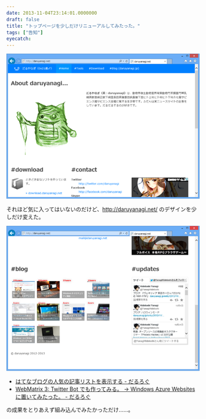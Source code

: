 ```yaml
---
date: 2013-11-04T23:14:01.0000000
draft: false
title: "トップページを少しだけリニューアルしてみたった。"
tags: ["告知"]
eyecatch: 
---
```

<p><span itemscope itemtype="http://schema.org/Photograph"><img src="20131104231116.png" alt="f:id:daruyanagi:20131104231116p:plain" title="f:id:daruyanagi:20131104231116p:plain" class="hatena-fotolife" itemprop="image"></span></p><p>それほど気に入ってはいないのだけど、<a href="http://daruyanagi.net/">http://daruyanagi.net/</a> のデザインを少しだけ変えた。</p><p><span itemscope itemtype="http://schema.org/Photograph"><img src="20131104231302.png" alt="f:id:daruyanagi:20131104231302p:plain" title="f:id:daruyanagi:20131104231302p:plain" class="hatena-fotolife" itemprop="image"></span><br />
</p>

<ul>
<li><a href="https://blog.daruyanagi.jp/entry/2013/10/21/040832">&#x306F;&#x3066;&#x306A;&#x30D6;&#x30ED;&#x30B0;&#x306E;&#x4EBA;&#x6C17;&#x306E;&#x8A18;&#x4E8B;&#x30EA;&#x30B9;&#x30C8;&#x3092;&#x8868;&#x793A;&#x3059;&#x308B; - &#x3060;&#x308B;&#x308D;&#x3050;</a></li>
<li><a href="https://blog.daruyanagi.jp/entry/2013/10/20/132105">WebMatrix 3: Twitter Bot &#x3067;&#x3082;&#x4F5C;&#x3063;&#x3066;&#x307F;&#x308B;&#x3002; &rarr; Windows Azure Websites &#x306B;&#x7F6E;&#x3044;&#x3066;&#x307F;&#x305F;&#x3063;&#x305F;&#x3002; - &#x3060;&#x308B;&#x308D;&#x3050;</a></li>
</ul><p>の成果をとりあえず組み込んでみたかっただけ……。</p>
